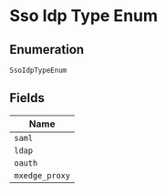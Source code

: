 
# Sso Idp Type Enum

## Enumeration

`SsoIdpTypeEnum`

## Fields

| Name |
|  --- |
| `saml` |
| `ldap` |
| `oauth` |
| `mxedge_proxy` |

